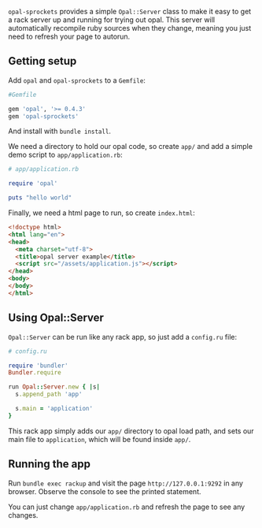 `opal-sprockets` provides a simple `Opal::Server` class to make it easy to get a rack server up and running for trying out opal. This server will automatically recompile ruby sources when they change, meaning you just need to refresh your page to autorun.

## Getting setup

Add `opal` and `opal-sprockets` to a `Gemfile`:

```ruby
#Gemfile

gem 'opal', '>= 0.4.3'
gem 'opal-sprockets'
```

And install with `bundle install`.

We need a directory to hold our opal code, so create `app/` and add a simple demo script to `app/application.rb`:

```ruby
# app/application.rb

require 'opal'

puts "hello world"
```

Finally, we need a html page to run, so create `index.html`:

```html
<!doctype html>
<html lang="en">
<head>
  <meta charset="utf-8">
  <title>opal server example</title>
  <script src="/assets/application.js"></script>
</head>
<body>
</body>
</html>
```

## Using Opal::Server

`Opal::Server` can be run like any rack app, so just add a `config.ru` file:

```ruby
# config.ru

require 'bundler'
Bundler.require

run Opal::Server.new { |s|
  s.append_path 'app'

  s.main = 'application'
}
```

This rack app simply adds our `app/` directory to opal load path, and sets our main file to `application`, which will be found inside `app/`.

## Running the app

Run `bundle exec rackup` and visit the page `http://127.0.0.1:9292` in any browser. Observe the console to see the printed statement.

You can just change `app/application.rb` and refresh the page to see any changes.